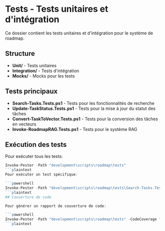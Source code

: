 # Tests - Tests unitaires et d'intégration

Ce dossier contient les tests unitaires et d'intégration pour le système de roadmap.

## Structure

- **Unit/** - Tests unitaires
- **Integration/** - Tests d'intégration
- **Mocks/** - Mocks pour les tests

## Tests principaux

- **Search-Tasks.Tests.ps1** - Tests pour les fonctionnalités de recherche
- **Update-TaskStatus.Tests.ps1** - Tests pour la mise à jour du statut des tâches
- **Convert-TaskToVector.Tests.ps1** - Tests pour la conversion des tâches en vecteurs
- **Invoke-RoadmapRAG.Tests.ps1** - Tests pour le système RAG

## Exécution des tests

Pour exécuter tous les tests:

```powershell
Invoke-Pester -Path "development\scripts\roadmap\tests"
```plaintext
Pour exécuter un test spécifique:

```powershell
Invoke-Pester -Path "development\scripts\roadmap\tests\Search-Tasks.Tests.ps1"
```plaintext
## Couverture de code

Pour générer un rapport de couverture de code:

```powershell
Invoke-Pester -Path "development\scripts\roadmap\tests" -CodeCoverage "development\scripts\roadmap\**\*.ps1" -CodeCoverageOutputFile "coverage.xml" -CodeCoverageOutputFileFormat JaCoCo
```plaintext